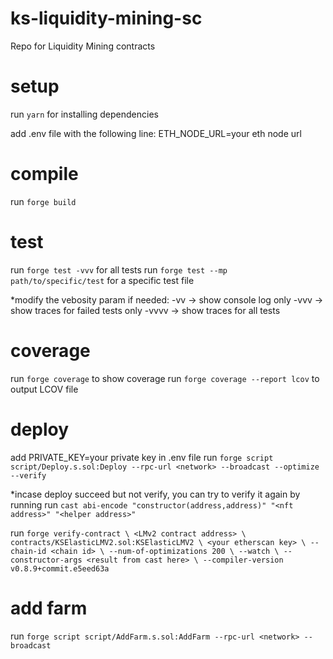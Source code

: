 # ks-liquidity-mining-sc
Repo for Liquidity Mining contracts

# setup
run `yarn` for installing dependencies

add .env file with the following line:
ETH_NODE_URL=your eth node url

# compile
run `forge build`

# test
run `forge test -vvv` for all tests
run `forge test --mp path/to/specific/test` for a specific test file

*modify the vebosity param if needed:
-vv -> show console log only
-vvv -> show traces for failed tests only
-vvvv -> show traces for all tests

# coverage
run `forge coverage` to show coverage
run `forge coverage --report lcov` to output LCOV file

# deploy
add PRIVATE_KEY=your private key in .env file
run `forge script script/Deploy.s.sol:Deploy --rpc-url <network> --broadcast --optimize --verify`

*incase deploy succeed but not verify, you can try to verify it again by running
run `cast abi-encode "constructor(address,address)" "<nft address>" "<helper address>"`

run `forge verify-contract \
    <LMv2 contract address> \
    contracts/KSElasticLMV2.sol:KSElasticLMV2 \
    <your etherscan key> \
    --chain-id <chain id> \
    --num-of-optimizations 200 \
    --watch \
    --constructor-args <result from cast here> \
    --compiler-version v0.8.9+commit.e5eed63a`

# add farm
run `forge script script/AddFarm.s.sol:AddFarm --rpc-url <network> --broadcast`